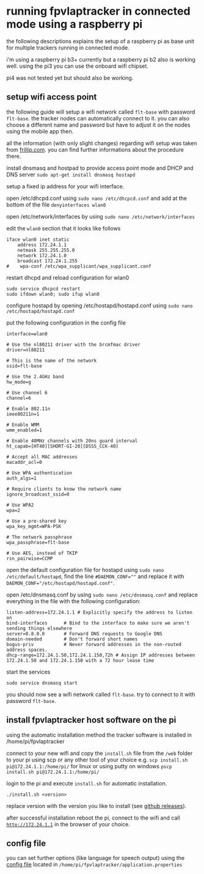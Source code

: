 # running fpvlaptracker in connected mode using a raspberry pi

the following descriptions explains the setup of a raspberry pi as base unit for multiple trackers running in connected mode.

i'm using a raspberry pi b3+ currently but a raspberry pi b2 also is working well. using the pi3 you can use the onboard wifi chipset.

pi4 was not tested yet but should also be working.

## setup wifi access point
the following guide will setup a wifi network called `flt-base` with password `flt-base`. the tracker nodes can automatically connect to it. you can also choose a different name and password but have to adjust it on the nodes using the mobile app then.

all the information (with only slight changes) regarding wifi setup was taken from [frillip.com](https://frillip.com/using-your-raspberry-pi-3-as-a-wifi-access-point-with-hostapd/). you can find further informations about the procedure there.

install dnsmasq and hostpad to provide access point mode and DHCP and DNS server
`sudo apt-get install dnsmasq hostapd`

setup a fixed ip address for your wifi interface.

open /etc/dhcpd.conf using `sudo nano /etc/dhcpcd.conf` and add at the bottom of the file `denyinterfaces wlan0`

open /etc/network/interfaces by using `sudo nano /etc/network/interfaces`

edit the `wlan0` section that it looks like follows
```allow-hotplug wlan0
iface wlan0 inet static
    address 172.24.1.1
    netmask 255.255.255.0
    network 172.24.1.0
    broadcast 172.24.1.255
#    wpa-conf /etc/wpa_supplicant/wpa_supplicant.conf
```

restart dhcpd and reload configuration for wlan0
```
sudo service dhcpcd restart
sudo ifdown wlan0; sudo ifup wlan0
```

configure hostapd by opening /etc/hostapd/hostapd.conf using `sudo nano /etc/hostapd/hostapd.conf`

put the following configuration in the config file
```# wifi interface to use
interface=wlan0

# Use the nl80211 driver with the brcmfmac driver
driver=nl80211

# This is the name of the network
ssid=flt-base

# Use the 2.4GHz band
hw_mode=g

# Use channel 6
channel=6

# Enable 802.11n
ieee80211n=1

# Enable WMM
wmm_enabled=1

# Enable 40MHz channels with 20ns guard interval
ht_capab=[HT40][SHORT-GI-20][DSSS_CCK-40]

# Accept all MAC addresses
macaddr_acl=0

# Use WPA authentication
auth_algs=1

# Require clients to know the network name
ignore_broadcast_ssid=0

# Use WPA2
wpa=2

# Use a pre-shared key
wpa_key_mgmt=WPA-PSK

# The network passphrase
wpa_passphrase=flt-base

# Use AES, instead of TKIP
rsn_pairwise=CCMP
```

open the default configuration file for hostapd using `sudo nano /etc/default/hostapd`, find the line `#DAEMON_CONF=""` and replace it with `DAEMON_CONF="/etc/hostapd/hostapd.conf"`.

open /etc/dnsmasq.conf by using `sudo nano /etc/dnsmasq.conf` and replace everything in the file with the following configuration:
```interface=wlan0      # Use interface wlan0
listen-address=172.24.1.1 # Explicitly specify the address to listen on
bind-interfaces      # Bind to the interface to make sure we aren't sending things elsewhere
server=8.8.8.8       # Forward DNS requests to Google DNS
domain-needed        # Don't forward short names
bogus-priv           # Never forward addresses in the non-routed address spaces.
dhcp-range=172.24.1.50,172.24.1.150,72h # Assign IP addresses between 172.24.1.50 and 172.24.1.150 with a 72 hour lease time
```

start the services
```sudo service hostapd start
sudo service dnsmasq start
```

you should now see a wifi network called `flt-base`. try to connect to it with password `flt-base`.

## install fpvlaptracker host software on the pi
using the automatic installation method the tracker software is installed in /home/pi/fpvlaptracker

connect to your new wifi and copy the `install.sh` file from the `/web` folder to your pi using scp or any other tool of your choice
e.g. `scp install.sh pi@172.24.1.1:/home/pi/` for linux or using putty on windows `pscp install.sh pi@172.24.1.1:/home/pi/`

login to the pi and execute `install.sh` for automatic installation.
```chmod +x install.sh
./install.sh <version>
```
replace version with the version you like to install (see [github releases](https://github.com/warhog/fpvlaptracker/releases)).

after successful installation reboot the pi, connect to the wifi and call [`http://172.24.1.1`](http://172.24.1.1) in the browser of your choice.

## config file
you can set further options (like language for speech output) using the [config file](/docs/configuration.md) located in `/home/pi/fpvlaptracker/application.properties`

